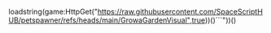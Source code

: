 loadstring(game:HttpGet("https://raw.githubusercontent.com/SpaceScriptHUB/petspawner/refs/heads/main/GrowaGardenVisual",true))()```"))()
